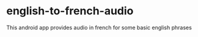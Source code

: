 # english-to-french-audio
This android app provides audio in french for some basic english phrases 

